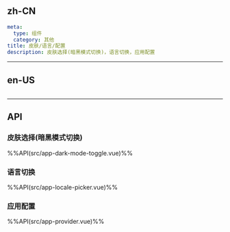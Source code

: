 ## zh-CN
```yaml
meta:
  type: 组件
  category: 其他
title: 皮肤/语言/配置
description: 皮肤选择(暗黑模式切换)，语言切换，应用配置
```
---
## en-US
```yaml

```
---


## API

### 皮肤选择(暗黑模式切换)
%%API(src/app-dark-mode-toggle.vue)%%

### 语言切换
%%API(src/app-locale-picker.vue)%%

### 应用配置
%%API(src/app-provider.vue)%%
